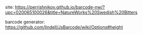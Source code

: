 site:
https://perrishnikov.github.io/barcode-nw/?upc=020065100026&title=NatureWorks%20Swedish%20Bitters

barcode generator:
https://github.com/lindell/JsBarcode/wiki/Options#height

